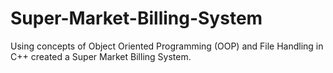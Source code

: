 # Super-Market-Billing-System
Using concepts of Object Oriented Programming (OOP) and File Handling in C++  created a Super Market Billing System.
